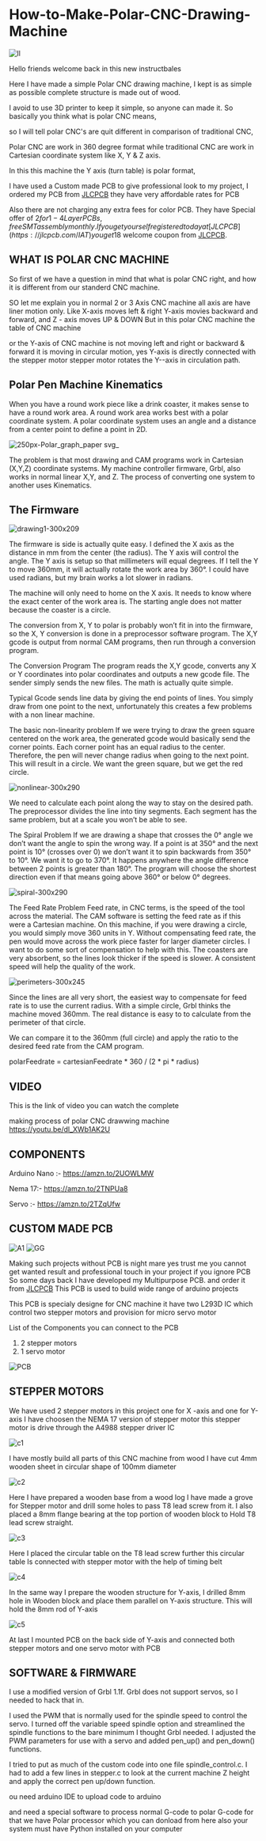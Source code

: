 # How-to-Make-Polar-CNC-Drawing-Machine

![ll](https://user-images.githubusercontent.com/19898602/122661036-e3673b80-d1a3-11eb-83cb-bafaa1b04d45.jpg)


Hello friends welcome back in this new instructbales

Here I have made a simple Polar CNC drawing machine, I kept is as simple as possible complete structure is made out of wood.

I avoid to use 3D printer to keep it simple, so anyone can made it. So basically you think what is polar CNC means, 

so I will tell polar CNC's are quit different in comparison of traditional CNC,

Polar CNC are work in 360 degree format while traditional CNC are work in Cartesian coordinate system like X, Y & Z axis. 

In this this machine the Y axis (turn table) is polar format,

I have used a Custom made PCB to give professional look to my project, I ordered my PCB from [JLCPCB](https://jlcpcb.com/IAT ) they have very affordable rates for PCB

Also there are not charging any extra fees for color PCB.
They have Special offer of $2 for 1-4 Layer PCBs, free SMT assembly monthly.
If you get yourself registered today at [JLCPCB](https://jlcpcb.com/IAT ) you get 18$ welcome coupon from [JLCPCB](https://jlcpcb.com/IAT ).


## WHAT IS POLAR CNC MACHINE ##

So first of we have a question in mind that what is polar CNC right, and how it is different from our 
standerd CNC machine.

SO let me explain you in normal 2 or 3 Axis CNC machine all axis are have liner motion only.
Like X-axis moves left & right Y-axis movies backward and forward, and Z - axis moves UP & DOWN
But in this polar CNC machine the table of CNC machine

or the Y-axis of CNC machine is not moving left and right or backward & forward 
it is moving in circular motion, yes Y-axis is directly connected with the stepper motor
stepper motor rotates the Y--axis in circulation path.

## Polar Pen Machine Kinematics
When you have a round work piece like a drink coaster, it makes sense to have a round work area. 
A round work area works best with a polar coordinate system. A polar coordinate system uses an angle 
and a distance from a center point to define a point in 2D.


![250px-Polar_graph_paper svg_](https://user-images.githubusercontent.com/19898602/122660870-828b3380-d1a2-11eb-8959-23e185739cad.png)

The problem is that most drawing and CAM programs work in Cartesian (X,Y,Z) coordinate systems. 
My machine controller firmware, Grbl, also works in normal linear X,Y, and Z. The process of converting one system to another uses Kinematics.

## The Firmware

![drawing1-300x209](https://user-images.githubusercontent.com/19898602/122660923-faf1f480-d1a2-11eb-9087-8c035dc5bf3d.jpg)

The firmware is side is actually quite easy. I defined the X axis as the distance in mm from the center (the radius). 
The Y axis will control the angle. The Y axis is setup so that millimeters will equal degrees. If I tell the Y to move 360mm, 
it will actually rotate the work area by 360°.  I could have used radians, but my brain works a lot slower in radians.

The machine will only need to home on the X axis. It needs to know where the exact center of the work area is. 
The starting angle does not matter because the coaster is a circle.

The conversion from X, Y to polar is probably won’t fit in into the firmware, so the X, Y conversion is done in a preprocessor software program. 
The X,Y gcode is output from normal CAM programs, then run through a conversion program.

The Conversion Program
The program reads the X,Y gcode, converts any X or Y coordinates into polar coordinates and outputs a new gcode file. The sender simply sends the new files.  The math is actually quite simple.





Typical Gcode sends line data by giving the end points of lines. You simply draw from one point to the next, unfortunately this creates a few problems with a non linear machine.

The basic non-linearity problem
If we were trying to draw the green square centered on the work area, the generated gcode would basically send the corner points. Each corner point has an equal radius to the center. Therefore, the pen will never change radius when going to the next point. This will result in a circle. We want the green square, but we get the red circle.

![nonlinear-300x290](https://user-images.githubusercontent.com/19898602/122660936-1b21b380-d1a3-11eb-8714-aeb20a74b3c6.jpg)


We need to calculate each point along the way to stay on the desired path. The preprocessor divides the line into tiny segments. Each segment has the same problem, but at a scale you won’t be able to see.

The Spiral Problem
If we are drawing a shape that crosses the 0° angle we don’t want the angle to spin the wrong way. If a point is at 350° and the next point is 10° (crosses over 0) we don’t want it to spin backwards from 350° to 10°. We want it to go to 370°.  It happens anywhere the angle difference between 2 points is greater than 180°. The program will choose the shortest direction even if that means going above 360° or below 0° degrees.

![spiral-300x290](https://user-images.githubusercontent.com/19898602/122660955-3b517280-d1a3-11eb-989a-f0aaf6a4c8da.jpg)

The Feed Rate Problem
Feed rate, in CNC terms, is the speed of the tool across the material. The CAM software is setting the feed rate as if this were a Cartesian machine. On this machine, if you were drawing a circle, you would simply move 360 units in Y. Without compensating feed rate, the pen would move across the work piece faster for larger diameter circles. I want to do some sort of compensation to help with this. The coasters are very absorbent, so the  lines look thicker if the speed is slower. A consistent speed will help the quality of the work.

![perimeters-300x245](https://user-images.githubusercontent.com/19898602/122660971-53c18d00-d1a3-11eb-8b36-fd36f80bf9e3.jpg)


Since the lines are all very short, the easiest way to compensate for feed rate is to use the current radius. With a simple circle, Grbl thinks the machine moved 360mm. The real distance is easy to to calculate from the perimeter of that circle.



We can compare it to the 360mm (full circle) and apply the ratio to the desired feed rate from the CAM program.

polarFeedrate = cartesianFeedrate * 360 / (2 * pi * radius)

## VIDEO ## 

This is the link of video you can watch the complete 

making process of polar CNC drawwing machine 
https://youtu.be/dl_XWb1AK2U

##  COMPONENTS ##

Arduino Nano :- https://amzn.to/2UOWLMW

Nema 17:- https://amzn.to/2TNPUa8

Servo :- https://amzn.to/2TZqUfw

## CUSTOM MADE PCB ## 

![A1](https://user-images.githubusercontent.com/19898602/122661273-072b8100-d1a6-11eb-83c0-a3c0f18c33e6.JPG)
![GG](https://user-images.githubusercontent.com/19898602/122661293-42c64b00-d1a6-11eb-88f6-bb288238f309.JPG)

Making such projects without PCB is night mare yes trust me
you cannot get wanted result and professional touch in your project if you ignore PCB
So some days back I have developed my Multipurpose PCB. and order it from [JLCPCB](https://jlcpcb.com/IAT )
This PCB is used to build wide range of arduino projects 

This PCB is specialy designe for CNC machine it have two L293D IC which control two stepper motors
and provision for micro servo motor

List of the Components you can connect to the PCB

1. 2 stepper motors
2. 1 servo motor


![PCB](https://user-images.githubusercontent.com/19898602/122661250-e2370e00-d1a5-11eb-9c0c-a2b0507c6798.jpg)

## STEPPER MOTORS ##

We have used 2 stepper motors in this project one for X -axis and one for Y-axis
I have choosen the NEMA 17 version of stepper motor
this stepper motor is drive through the A4988 stepper driver IC

![c1](https://user-images.githubusercontent.com/19898602/122661366-2a0a6500-d1a7-11eb-98b1-7f7d3666bb07.JPG)

I have mostly build all parts of this CNC machine from wood
I have cut 4mm wooden sheet in circular shape of 100mm diameter


![c2](https://user-images.githubusercontent.com/19898602/122661367-2e368280-d1a7-11eb-8a3f-140b96be2002.JPG)

Here I have prepared a wooden base from a wood log I have made a grove for
Stepper motor and drill some holes to pass T8 lead screw from it.
I also placed a 8mm flange bearing at the top portion of wooden block to
Hold T8 lead screw straight.



![c3](https://user-images.githubusercontent.com/19898602/122661368-2ecf1900-d1a7-11eb-9481-49e39f58fb86.JPG)

Here I placed the circular table on the T8 lead screw further this circular table 
Is connected with stepper motor with the help of timing belt



![c4](https://user-images.githubusercontent.com/19898602/122661369-2ecf1900-d1a7-11eb-8cf7-8543c5bb9c9a.JPG)

In the same way I prepare the wooden structure for Y-axis, I drilled 8mm hole in
Wooden block and place them parallel on Y-axis structure.
This will hold the 8mm rod of Y-axis 


![c5](https://user-images.githubusercontent.com/19898602/122661370-2f67af80-d1a7-11eb-9504-64aa099eb179.JPG)

At last I mounted PCB on the back side of Y-axis and connected both stepper motors and one servo motor with PCB


## SOFTWARE & FIRMWARE ##

I use a modified version of Grbl 1.1f.  Grbl does not support servos, so I needed to hack that in.  

I used the PWM that is normally used for the spindle speed to control the servo. I turned off the variable speed spindle option and streamlined the spindle functions to the bare minimum I thought Grbl needed.  I adjusted the PWM parameters for use with a servo and added pen_up() and pen_down() functions. 

I tried to put as much of the custom code into one file spindle_control.c. I had to add a few lines in stepper.c to look at the current machine Z height and apply the correct pen up/down function.

ou need arduino IDE to upload code to arduino

and need a special software to process normal G-code to polar G-code for that we have Polar processor which you can donload from here
also your system must have Python installed on your computer





 
